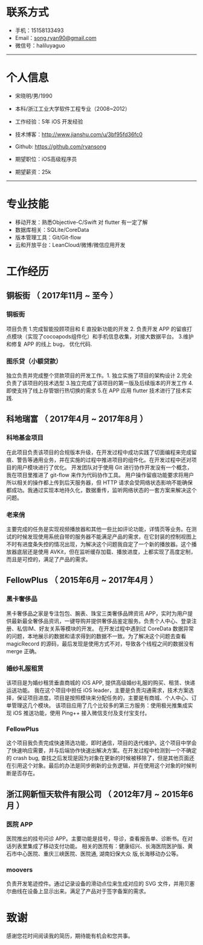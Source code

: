 # 联系方式

- 手机：15158133493
- Email：song.ryan90@gmail.com
- 微信号：haliluyaguo

---

# 个人信息

 - 宋晓明/男/1990 
 - 本科/浙江工业大学软件工程专业（2008~2012） 
 - 工作经验：5年 iOS 开发经验
 - 技术博客：http://www.jianshu.com/u/3bf95fd36fc0
 - Github: https://github.com/ryansong

 - 期望职位：iOS高级程序员
 - 期望薪资：25k

---

# 专业技能

- 移动开发：熟悉Objective-C/Swift 对 flutter 有一定了解
- 数据库相关：SQLite/CoreData
- 版本管理工具：Git/Git-flow
- 云和开放平台：LeanCloud/微博/微信应用开发

# 工作经历

## 铜板街 （ 2017年11月 ~ 至今 ）

### 铜板街
项目负责 1.完成智能投顾项目和 E 直投新功能的开发 2. 负责开发 APP 的留痕打点模块（实现了cocoapods组件化）和手机信息收集，对接大数据平台。 3.维护和修复 APP 的线上 bug， 优化代码.

### 图乐贷（小额贷款）
独立负责并完成整个贷款项目的开发工作。1. 独立实施了项目的架构设计 2.完全负责了该项目的技术选型 3.独立完成了该项目的第一版及后续版本的开发工作 4.即使支持了线上存管银行热切换的需求 5.在 APP 应用 flutter 技术进行了技术实践. 

## 科地瑞富 （ 2017年4月 ~ 2017年8月 ）

### 科地基金项目 
在此项目负责该项目的合规版本升级，在开发过程中成功实践了切面编程来完成留痕、警告等通用业务，并在实施的过程中推进项目的组件化。在开发过程中还对项目的用户模块进行了优化。
开发团队对于使用 Git 进行协作开发没有一个概念，我在项目里推进了 git-flow 来作为代码协作工具。
用户操作留痕功能要求将用户所以相关的操作都上传到后天服务器，但 HTTP 请求会受网络状态影响不能确保都成功。我通过实现本地持久化，数据重传，监听网络状态的一套方案来解决这个问题。

### 老来俏

主要完成的任务是实现视频播放器和其他一些比如评论功能，详情页等业务。在测试的时候发现使用系统自带的服务器不能满足产品的需求，在它封装的控制视图上不时有进度条失控的情况出现，为解决这个问题我自定了一个新的播放器。这个播放器底层还是使用 AVKit，但在监听缓存加载、播放进度，上都实现了高度定制，而且是可控的，满足了产品的需求。

## FellowPlus （ 2015年6月 ~ 2017年4月 ）
### 黑卡奢侈品
黑卡奢侈品之家是专注包包、腕表、珠宝三类奢侈品牌资讯 APP，实时为用户提供最新最全奢侈品资讯，一键导购并提供奢侈品鉴定服务。负责个人中心、登录注册、私信IM、好友关系等模块的开发。
在开发过程中遇到过 CoreData 数据异常的问题，本地展示的数据和请求得到的数据不一致。为了解决这个问题去查看 magicRecord 的源码，最后发现是使用方式不对，导致各个线程之间的数据没有 merge 正确。

### 婚纱礼服租赁
该项目是为婚纱租赁垂直商城的 iOS APP, 提供高级婚纱礼服的购买、租赁、快递运送功能。
我在这个项目中担任 iOS leader，主要是负责沟通需求，技术方案选择，保证项目进度。项目是按照模块来分配任务的，主要是有商城、个人中心、订单管理这几个模块。
该项目应用了几个比较多的第三方服务：使用极光推集成实现 iOS 推送功能，使用 Ping++ 接入微信支付及支付宝支付。


### FellowPlus
这个项目我负责完成快速筛选功能，即时通信，项目的迭代维护。这个项目中学会了快速响应需要，并与后端协作快速出解决方案。在开发过程中检测到一个不确定的 crash bug, 查找之后发现是因为对象在更新的时候被移除了，但是其他页面还在引用这个对象。最后的办法是同步刷新的业务逻辑，并在使用这个对象的时候判断是否存在。

## 浙江网新恒天软件有限公司 （ 2012年7月 ~ 2015年6月 ）
### 医院 APP
医院推出的挂号问诊 APP。主要功能是挂号，导诊，查看报告单、诊断书。在对话列表里集成了移动支付功能。
相关的医院有：健康绍兴、长海医院医护版、黄石市中心医院、重庆三峡医院、医院通, 湖南妇保大众
版,长海移动办公等。

### moovers
负责开发笔迹控件。通过记录设备的滑动点位来生成对应的 SVG 文件，并用贝塞尔曲线在设备上显示出来。满足了产品对于签字备案的需求。





# 致谢
感谢您花时间阅读我的简历，期待能有机会和您共事。


